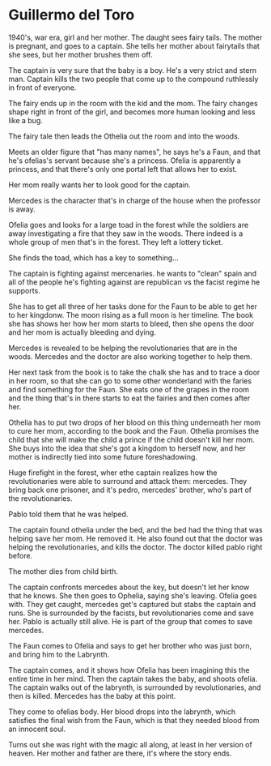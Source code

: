 # Guillermo del Toro

1940's, war era, girl and her mother. 
The daught sees fairy tails. The mother is pregnant, and goes to a captain. She tells her mother about fairytails that she sees, but
her mother brushes them off.

The captain is very sure that the baby is a boy. He's a very strict and stern man.
Captain kills the two people that come up to the compound ruthlessly in front of everyone.

The fairy ends up in the room with the kid and the mom. The fairy changes shape right in front of the girl, and becomes more human
looking and less like a bug.

The fairy tale then leads the Othelia out the room and into the woods.

Meets an older figure that "has many names", he says he's a Faun, and that he's ofelias's servant because she's a princess.
Ofelia is apparently a princess, and that there's only one portal left that allows her to exist.


Her mom really wants her to look good for the captain.

Mercedes is the character that's in charge of the house when the professor is away.

Ofelia goes and looks for a large toad in the forest while the soldiers are away investigating a fire that they saw in the woods.
There indeed is a whole group of men that's in the forest. They left a lottery ticket.

She finds the toad, which has a key to something...

The captain is fighting against mercenaries. he wants to "clean" spain and all of the people he's fighting against are republican
vs the facist regime he supports. 


She has to get all three of her tasks done for the Faun to be able to get her to her kingdonw. The moon rising as a full moon is her timeline.
The book she has shows her how her mom starts to bleed, then she opens the door and her mom is actually bleeding and dying.

Mercedes is revealed to be helping the revolutionaries that are in the woods.
Mercedes and the doctor are also working together to help them.

Her next task from the book is to take the chalk she has and to trace a door in her room, so that she can go to some other wonderland
with the faries and find something for the Faun. 
She eats one of the grapes in the room and the thing that's in there starts to eat the fairies and then comes after her.

Othelia has to put two drops of her blood on this thing underneath her mom to cure her mom, according to the book and the Faun.
Othelia promises the child that she will make the child a prince if the child doesn't kill her mom. She buys into the idea that she's
got a kingdom to herself now, and her mother is indirectly tied into some future foreshadowing.

Huge firefight in the forest, wher ethe captain realizes how the revolutionaries were able to surround and attack them: mercedes.
They bring back one prisoner, and it's pedro, mercedes' brother, who's part of the revolutionaries.

Pablo told them that he was helped.

The captain found othelia under the bed, and the bed had the thing that was helping save her mom. He removed it. 
He also found out that the doctor was helping the revolutionaries, and kills the doctor. The doctor killed pablo right before.

The mother dies from child birth.

The captain confronts mercedes about the key, but doesn't let her know that he knows. She then goes to Ophelia, saying she's leaving.
Ofelia goes with. They get caught, mercedes get's captured but stabs the captain and runs. She is surrounded by the facists, but
revolutionaries come and save her. Pablo is actually still alive. He is part of the group that comes to save mercedes.

The Faun comes to Ofelia and says to get her brother who was just born, and bring him to the Labrynth.

The captain comes, and it shows how Ofelia has been imagining this the entire time in her mind. Then the captain takes the baby, and shoots
ofelia. The captain walks out of the labrynth, is surrounded by revolutionaries, and then is killed. Mercedes has the baby at this point.

They come to ofelias body. Her blood drops into the labrynth, which satisfies the final wish from the Faun, 
which is that they needed blood from an innocent soul.

Turns out she was right with the magic all along, at least in her version of heaven. Her mother and father are there, it's where the story ends.





